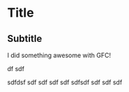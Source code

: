 # Title
## Subtitle

I did something awesome with GFC!
 
df
sdf
  
  

sdfdsf
sdf
sdf
sdf
sdf
sdfsdf
sdf
sdf
sdf


